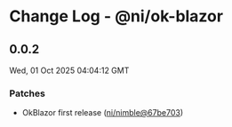 # Change Log - @ni/ok-blazor

<!-- This log was last generated on Wed, 01 Oct 2025 04:04:12 GMT and should not be manually modified. -->

<!-- Start content -->

## 0.0.2

Wed, 01 Oct 2025 04:04:12 GMT

### Patches

- OkBlazor first release ([ni/nimble@67be703](https://github.com/ni/nimble/commit/67be70366b8b359242ec49029c8626324cc3cbae))

